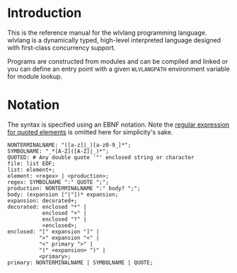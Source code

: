 # Introduction

This is the reference manual for the wlvlang programming language.  wlvlang is a dynamically typed, high-level interpreted language designed with first-class concurrency support.

Programs are constructed from modules and can be compiled and linked or you can define an entry point with a given `WLVLANGPATH` environment variable for module lookup.


# Notation

The syntax is specified using an EBNF notation.  Note the [regular expression for quoted elements](https://bitbucket.org/pypy/pypy/src/c051852e3f7da50aeeabcca0e27af882d33ad3f0/rpython/rlib/parsing/ebnfparse.py?at=default#cl-16 "Regular Expressions defined for quoted elements in the RPython rlib default EBNF format")  is omitted here for simplicity's sake.

```EBNF
NONTERMINALNAME: "([a-z]|_)[a-z0-9_]*";
SYMBOLNAME: "_*[A-Z]([A-Z]|_)*";
QUOTED: # Any double quote '"' enclosed string or character
file: list EOF;
list: element+;
element: <regex> | <production>;
regex: SYMBOLNAME ":" QUOTE ";";
production: NONTERMINALNAME ":" body? ";";
body: (expansion ["|"])* expansion;
expansion: decorated+;
decorated: enclosed "*" |
           enclosed "+" |
           enclosed "?" |
           <enclosed>;
enclosed: "[" expansion "]" |
          ">" expansion "<" |
          "<" primary ">" |
          "(" <expansion> ")" |
          <primary>;
primary: NONTERMINALNAME | SYMBOLNAME | QUOTE;
```

